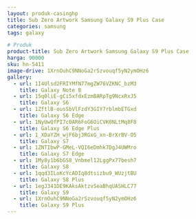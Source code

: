 ```yaml
---
layout: produk-casinghp
title: Sub Zero Artwork Samsung Galaxy S9 Plus Case
categories: samsung
tags: galaxy

# Produk
product-title: Sub Zero Artwork Samsung Galaxy S9 Plus Case
harga: 90000
sku: hn-5411
image-drive: 1XrnOuhC9NNoGa2rSzvouqf5yN2ymOHz6
gallery:
  - url: 1I4Ulsd2FRIYMfN77mgZW76VZKNC_bzM3
    title: Galaxy Note 8
  - url: 15q0liE-gCi5xfdxEzmBARpTg9NcxRxJ5
    title: Galaxy S6
  - url: 1ZftlB-ousSbVlFzdY3GIY7rblmbETGxd
    title: Galaxy S6 Edge
  - url: 1NyUwQfPI7c0AR6FoG6OiCVK0NLtMq8F8
    title: Galaxy S6 Edge Plus
  - url: 1_XDaYZH_wjF6bj3RGxG_xn-BrXrBV-O5
    title: Galaxy S7
  - url: 1ZNTIbwP-GMeL-VQI6eDmhk7DgJ4UWMro
    title: Galaxy S7 Edge
  - url: 1My8y1b6bGS8_Vnbmel12LggPx77besh7
    title: Galaxy S8
  - url: 1qqd3ILoKcYcADIq8dtsizbu9_WUzjtBU
    title: Galaxy S8 Plus
  - url: 1egJ341DE9KAksAktzvSeaBhqUASHLC77
    title: Galaxy S9
  - url: 1XrnOuhC9NNoGa2rSzvouqf5yN2ymOHz6
    title: Galaxy S9 Plus
---
```

